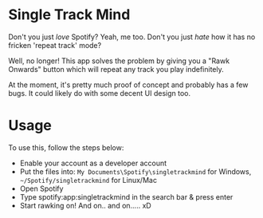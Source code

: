 # Single Track Mind

Don't you just _love_ Spotify? Yeah, me too. Don't you just _hate_ how it has no fricken 'repeat track' mode?

Well, no longer! This app solves the problem by giving you a "Rawk Onwards" button which will repeat any track you play indefinitely.

At the moment, it's pretty much proof of concept and probably has a few bugs. It could likely do with some decent UI design too.

# Usage
To use this, follow the steps below:

* Enable your account as a developer account
* Put the files into: `My Documents\Spotify\singletrackmind` for Windows, `~/Spotify/singletrackmind` for Linux/Mac
* Open Spotify
* Type spotify:app:singletrackmind in the search bar & press enter
* Start rawking on! And on.. and on..... xD
